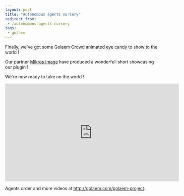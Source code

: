 ```yaml
---
layout: post
title: "Autonomous agents nursery"
redirect_from:
 - /autonomous-agents-nursery
tags:
 - golaem
---
```


Finally, we've got some Golaem Crowd animated eye candy to show to the world !

Our partner [Mikros Image](http://www.mikrosimage.eu/) have produced a wonderfull short showcasing our plugin !

We're now ready to take on the world !

<iframe id="embedded" width="560" height="315" src="http://www.youtube.com/embed/9VfNyq_GwCI?rel=0&amp;hd=1" frameborder="0"> </iframe>

Agents order and more videos at <http://golaem.com/golaem-project>.
